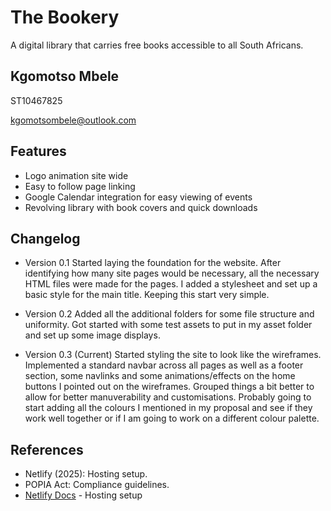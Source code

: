 
# The Bookery

A digital library that carries free books accessible to all South Africans.

## Kgomotso Mbele
ST10467825 

kgomotsombele@outlook.com


## Features
- Logo animation site wide
- Easy to follow page linking
- Google Calendar integration for easy viewing of events
- Revolving library with book covers and quick downloads

## Changelog
 - Version 0.1
 Started laying the foundation for the website. After identifying how many site pages would be necessary, all the necessary HTML files were made for the pages.
 I added a stylesheet and set up a basic style for the main title.
 Keeping this start very simple.
 
 - Version 0.2
 Added all the additional folders for some file structure and uniformity.
 Got started with some test assets to put in my asset folder and set up some image displays.

 - Version 0.3 (Current)
Started styling the site to look like the wireframes. Implemented a standard navbar across all pages as well as a footer section, some navlinks and some animations/effects on the home buttons I pointed out on the wireframes. Grouped things a bit better to allow for better manuverability and customisations. Probably going to start adding all the colours I mentioned in my proposal and see if they work well together or if I am going to work on a different colour palette.
## References  
- Netlify (2025): Hosting setup.  
- POPIA Act: Compliance guidelines.  
- [Netlify Docs](https://docs.netlify.com/) - Hosting setup
